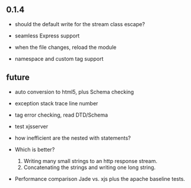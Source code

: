 0.1.4
-----

* should the default write for the stream class escape?
* seamless Express support

* when the file changes, reload the module
* namespace and custom tag support

future
------

* auto conversion to html5, plus Schema checking
* exception stack trace line number
* tag error checking, read DTD/Schema
* test xjsserver
* how inefficient are the nested with statements?

* Which is better?
    1. Writing many small strings to an http response stream.
    2. Concatenating the strings and writing one long string.

* Performance comparison
    Jade vs. xjs plus the apache baseline tests.
